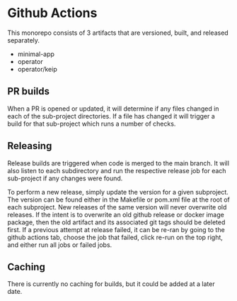 # Github Actions
This monorepo consists of 3 artifacts that are versioned, built, and released separately.
- minimal-app
- operator
- operator/keip

## PR builds
When a PR is opened or updated, it will determine if any files changed in each of the sub-project directories.
If a file has changed it will trigger a build for that sub-project which runs a number of checks.

## Releasing
Release builds are triggered when code is merged to the main branch.
It will also listen to each subdirectory and run the respective release job for each sub-project if any changes were found.

To perform a new release, simply update the version for a given subproject.
The version can be found either in the Makefile or pom.xml file at the root of each subproject.
New releases of the same version will never overwrite old releases.
If the intent is to overwrite an old github release or docker image package, then the old artifact and its associated git tags should be deleted first.
If a previous attempt at release failed, it can be re-ran by going to the github actions tab, choose the job that failed, click re-run on the top right, and either run all jobs or failed jobs.

## Caching
There is currently no caching for builds, but it could be added at a later date.
